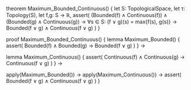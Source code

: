 theorem Maximum_Bounded_Continuous() {
  let S: TopologicalSpace,
  let τ: Topology(S),
  let f,g: S → ℝ,
  assert(
    (Bounded(f) ∧ Continuous(f)) ∧ 
    (Bounded(g) ∧ Continuous(g)) →
    ∀s ∈ S: (f ∨ g)(s) = max{f(s), g(s)} →
    Bounded(f ∨ g) ∧ Continuous(f ∨ g)
  )
}

proof Maximum_Bounded_Continuous() {
  lemma Maximum_Bounded() {
    assert(
      Bounded(f) ∧ Bounded(g) →
      Bounded(f ∨ g)
    )
  } →
  
  lemma Maximum_Continuous() {
    assert(
      Continuous(f) ∧ Continuous(g) →
      Continuous(f ∨ g)
    )
  } →
  
  apply(Maximum_Bounded()) →
  apply(Maximum_Continuous()) →
  assert(
    Bounded(f ∨ g) ∧ Continuous(f ∨ g)
  )
}